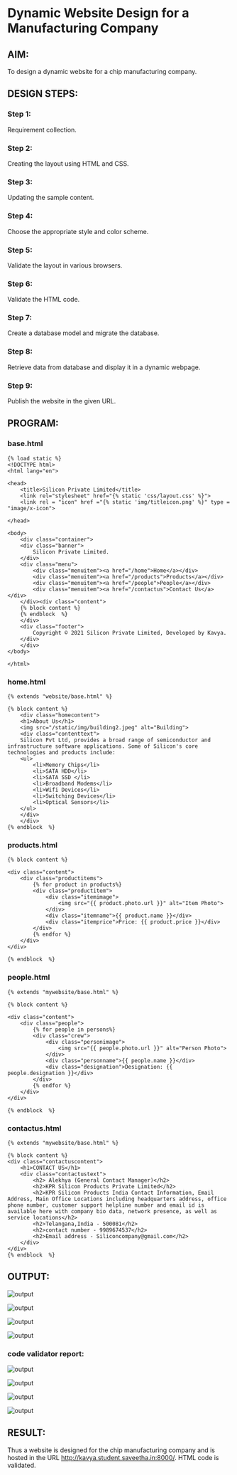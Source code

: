 # Dynamic Website Design for a Manufacturing Company
## AIM:
To design a dynamic website for a chip manufacturing company.

## DESIGN STEPS:
### Step 1: 
Requirement collection.
### Step 2:
Creating the layout using HTML and CSS.
### Step 3:
Updating the sample content.
### Step 4:
Choose the appropriate style and color scheme.
### Step 5:
Validate the layout in various browsers.
### Step 6:
Validate the HTML code.
### Step 7:
Create a database model and migrate the database.
### Step 8:
Retrieve data from database and display it in a dynamic webpage.
### Step 9:
Publish the website in the given URL.

## PROGRAM:

### base.html
```
{% load static %}
<!DOCTYPE html>
<html lang="en">

<head>
    <title>Silicon Private Limited</title>
    <link rel="stylesheet" href="{% static 'css/layout.css' %}">
    <link rel = "icon" href ="{% static 'img/titleicon.png' %}" type = "image/x-icon"> 
              
</head>

<body>
    <div class="container">
    <div class="banner">
        Silicon Private Limited.
    </div>
    <div class="menu">
        <div class="menuitem"><a href="/home">Home</a></div> 
        <div class="menuitem"><a href="/products">Products</a></div> 
        <div class="menuitem"><a href="/people">People</a></div>
        <div class="menuitem"><a href="/contactus">Contact Us</a></div> 
    </div><div class="content">
    {% block content %}    
    {% endblock  %}
    </div>
    <div class="footer">
        Copyright © 2021 Silicon Private Limited, Developed by Kavya.
    </div>
    </div>
</body>

</html>
```

### home.html
```
{% extends "website/base.html" %}

{% block content %}
    <div class="homecontent">    
    <h1>About Us</h1>
    <img src="/static/img/building2.jpeg" alt="Building">
    <div class="contenttext">
    Silicon Pvt Ltd, provides a broad range of semiconductor and infrastructure software applications. Some of Silicon's core technologies and products include:
    <ul>
        <li>Memory Chips</li>
        <li>SATA HDD</li>
        <li>SATA SSD </li>
        <li>Broadband Modems</li>
        <li>Wifi Devices</li>
        <li>Switching Devices</li>
        <li>Optical Sensors</li>
    </ul> 
    </div>
    </div>
{% endblock  %}
```

### products.html
```
{% block content %}

<div class="content">
    <div class="productitems">
        {% for product in products%}
        <div class="productitem">
            <div class="itemimage">
                <img src="{{ product.photo.url }}" alt="Item Photo">
            </div>
            <div class="itemname">{{ product.name }}</div>
            <div class="itemprice">Price: {{ product.price }}</div>
        </div>
        {% endfor %}
    </div>
</div>

{% endblock  %}
```

### people.html
```
{% extends "mywebsite/base.html" %}

{% block content %}

<div class="content">
    <div class="people">
        {% for people in persons%}
        <div class="crew">
            <div class="personimage">
                <img src="{{ people.photo.url }}" alt="Person Photo">
            </div>
            <div class="personname">{{ people.name }}</div>
            <div class="designation">Designation: {{ people.designation }}</div>
        </div>
        {% endfor %}
    </div>
</div>

{% endblock  %}
```

### contactus.html
```
{% extends "mywebsite/base.html" %}

{% block content %}
<div class="contactuscontent">
    <h1>CONTACT US</h1>
    <div class="contactustext">
        <h2> Alekhya (General Contact Manager)</h2>
        <h2>KPR Silicon Products Private Limited</h2>
        <h2>KPR Silicon Products India Contact Information, Email Address, Main Office Locations including headquarters address, office phone number, customer support helpline number and email id is available here with company bio data, network presence, as well as service locations</h2>
        <h2>Telangana,India - 500081</h2>
        <h2>contact number - 9989674537</h2>
        <h2>Email address - Siliconcompany@gmail.com</h2>
    </div>
</div>
{% endblock  %}
```

## OUTPUT:
![output](./static/img/output1.jpg)

![output](./static/img/output2.jpg)

![output](./static/img/output3.jpg)

![output](./static/img/output4.jpg)

### code validator report:
![output](./static/img/report1.jpg)

![output](./static/img/report2.jpg)

![output](./static/img/report3.jpg)

![output](./static/img/report4.jpg)

## RESULT:
Thus a website is designed for the chip manufacturing company and is hosted in the URL http://kavya.student.saveetha.in:8000/. HTML code is validated.
